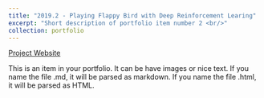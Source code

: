 ```yaml
---
title: "2019.2 - Playing Flappy Bird with Deep Reinforcement Learing"
excerpt: "Short description of portfolio item number 2 <br/>"
collection: portfolio
---
```


[Project Website](https://netopedro.github.io/DeepReinforcementLearningFlappyBird)

This is an item in your portfolio. It can be have images or nice text. If you name the file .md, it will be parsed as markdown. If you name the file .html, it will be parsed as HTML. 
